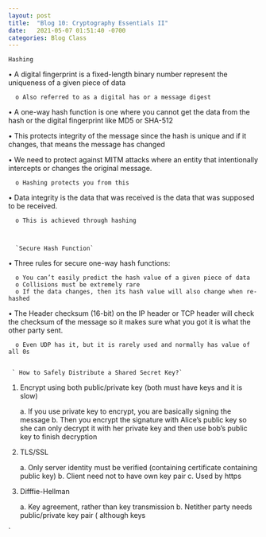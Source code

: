 ```yaml
---
layout: post
title:  "Blog 10: Cryptography Essentials II"
date:   2021-05-07 01:51:40 -0700
categories: Blog Class
---
```


`Hashing`

•	A digital fingerprint is a fixed-length binary number represent the uniqueness of a given piece of data 

      o	Also referred to as a digital has or a message digest 
      
•	A one-way hash function is one where you cannot get the data from the hash or the digital fingerprint like MD5 or SHA-512

•	This protects integrity of the message since the hash is unique and if it changes, that means the message has changed 

•	We need to protect against MITM attacks where an entity that intentionally intercepts or changes the original message. 

      o	Hashing protects you from this 

•	Data integrity is the data that was received is the data that was supposed to be received.

      o	This is achieved through hashing 
      
      
      
      `Secure Hash Function`

•	Three rules for secure one-way hash functions:

      o	You can’t easily predict the hash value of a given piece of data
      o	Collisions must be extremely rare
      o	If the data changes, then its hash value will also change when re-hashed
      
•	The Header checksum (16-bit) on the IP header or TCP header will check the checksum of the message so it makes sure what you got it is what the other party sent.

      o	Even UDP has it, but it is rarely used and normally has value of all 0s
      
      
     ` How to Safely Distribute a Shared Secret Key?`

1.	Encrypt using both public/private key (both must have keys and it is slow)

      a.	If you use private key to encrypt, you are basically signing the message
      b.	Then you encrypt the signature with Alice’s public key so she can only decrypt it with her private key and then use bob’s public key to finish decryption
    
2.	TLS/SSL

      a.	Only server identity must be verified (containing certificate containing public key)
      b.	Client need not to have own key pair
      c.	Used by https
      
3.	Difffie-Hellman

      a.	Key agreement, rather than key transmission
      b.	Netither party needs public/private key pair ( although keys



      

`
